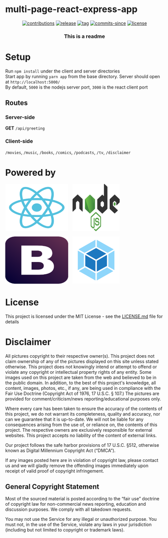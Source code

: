 # multi-page-react-express-app

<p align="center">
  <a href="https://github.com/ridhwaans/boilerstack/issues"><img src="https://img.shields.io/badge/contributions-welcome-brightgreen.svg?style=flat" alt="contributions"></a>
  <a href="https://github.com/ridhwaans/boilerstack/releases/"><img src="https://img.shields.io/github/release/ridhwaans/boilerstack.svg" alt="release"></a>
  <a href="https://github.com/ridhwaans/boilerstack/tags/"><img src="https://img.shields.io/github/tag/ridhwaans/boilerstack.svg" alt="tag"></a>
  <a href="https://github.com/ridhwaans/boilerstack/commit/"><img src="https://img.shields.io/github/commits-since/ridhwaans/boilerstack/v1.0.0.svg" alt="commits-since"></a>
  <a href="https://github.com/ridhwaans/boilerstack/blob/master/LICENSE"><img src="https://img.shields.io/github/license/ridhwaans/boilerstack.svg" alt="license"></a>
</p>

<h3 align="center"> This is a readme </h3>

# Setup

Run `npm install` under the client and server directories  
Start app by running `yarn app` from the base directory. Server should open at `http://localhost:5000/`  
By default, `5000` is the nodejs server port, `3000` is the react client port

## Routes

### Server-side

**GET** `/api/greeting`  

### Client-side

`/movies`, `/music`, `/books`, `/comics`, `/podcasts`, `/tv`, `/disclaimer`

# Powered by
<p><img src="media/react-logo.svg" width="200" height="150">&emsp;<img src="media/node-logo.svg" width="150" height="150"></p>
<p><img src="media/bootstrap-logo.svg" width="200" height="150">&emsp;<img src="media/webpack-logo.svg" width="150" height="150"></p>

# License

This project is licensed under the MIT License - see the [LICENSE.md](LICENSE.md) file for details

# Disclaimer

All pictures copyright to their respective owner(s). This project does not claim ownership of any of the pictures displayed on this site unless stated otherwise. This project does not knowingly intend or attempt to offend or violate any copyright or intellectual property rights of any entity. Some images used on this project are taken from the web and believed to be in the public domain. In addition, to the best of this project's knowledge, all content, images, photos, etc., if any, are being used in compliance with the Fair Use Doctrine (Copyright Act of 1976, 17 U.S.C. § 107.) The pictures are provided for comment/criticism/news reporting/educational purposes only.

Where every care has been taken to ensure the accuracy of the contents of this project, we do not warrant its completeness, quality and accuracy, nor can we guarantee that it is up-to-date. We will not be liable for any consequences arising from the use of, or reliance on, the contents of this project. The respective owners are exclusively responsible for external websites. This project accepts no liability of the content of external links.

Our project follows the safe harbor provisions of 17 U.S.C. §512, otherwise known as Digital Millennium Copyright Act (“DMCA”).

If any images posted here are in violation of copyright law, please contact us and we will gladly remove the offending images immediately upon receipt of valid proof of copyright infringement.

## General Copyright Statement  
Most of the sourced material is posted according to the “fair use” doctrine of copyright law for non-commercial news reporting, education and discussion purposes. We comply with all takedown requests.

You may not use the Service for any illegal or unauthorized purpose. You must not, in the use of the Service, violate any laws in your jurisdiction (including but not limited to copyright or trademark laws).